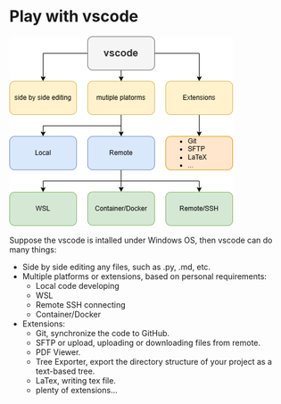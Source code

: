 # Play with vscode

![what can vscode do](https://github.com/jizhang02/Figure-Factory/blob/b87a74a3a52fe7a383d39086468d05a2a57111cb/Fig_CS/Figure-Factory-vscode.drawio.png)

Suppose the vscode is intalled under Windows OS, then vscode can do many things:
* Side by side editing any files, such as .py, .md, etc.
* Multiple platforms or extensions, based on personal requirements:
  * Local code developing
  * WSL
  * Remote SSH connecting
  * Container/Docker
* Extensions:    
  * Git, synchronize the code to GitHub.
  * SFTP or upload, uploading or downloading files from remote.
  * PDF Viewer.
  * Tree Exporter, export the directory structure of your project as a text-based tree.
  * LaTex, writing tex file.
  * plenty of extensions...

